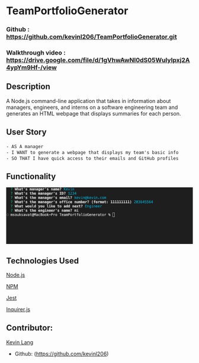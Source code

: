# TeamPortfolioGenerator

### Github : https://github.com/kevinl206/TeamPortfolioGenerator.git

### Walkthrough video : https://drive.google.com/file/d/1gVhwAwNl0dS05WuIyIpxj2A4ypYm9Hf-/view

## Description
A Node.js command-line application that takes in information about managers, engineers, and interns on a software engineering team and generates an HTML webpage that displays summaries for each person.


## User Story
```
- AS A manager
- I WANT to generate a webpage that displays my team's basic info
- SO THAT I have quick access to their emails and GitHub profiles
```


## Functionality


![](./assests/Screenshot%202023-05-05%20at%2010.54.57%20PM.png)


## Technologies Used
<p><a href="https://nodejs.org/">Node.js</a></p>
<p><a href="https://www.npmjs.com/">NPM</a></p>
<p><a href="https://www.npmjs.com/package/jest">Jest</a></p>
<p><a href="https://www.npmjs.com/package/inquirer">Inquirer.js</a></p>



## Contributor:
<u>Kevin Lang</u>
<br>
- Github: (https://github.com/kevinl206)
